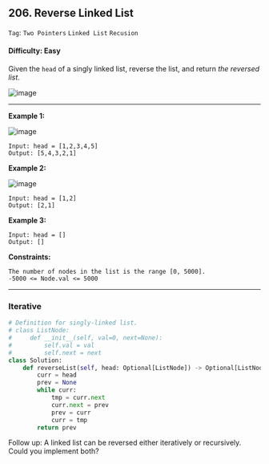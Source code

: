 ## 206. Reverse Linked List

```Tag```: ```Two Pointers``` ```Linked List``` ```Recusion```

#### Difficulty: Easy

Given the ```head``` of a singly linked list, reverse the list, and return _the reversed list_.

![image](https://user-images.githubusercontent.com/35042430/210441445-a85fa43a-846c-464d-9446-f08755497257.png)

---

__Example 1:__

![image](https://assets.leetcode.com/uploads/2021/02/19/rev1ex1.jpg)
```
Input: head = [1,2,3,4,5]
Output: [5,4,3,2,1]
```

__Example 2:__

![image](https://assets.leetcode.com/uploads/2021/02/19/rev1ex2.jpg)
```
Input: head = [1,2]
Output: [2,1]
```

__Example 3:__
```
Input: head = []
Output: []
```

__Constraints:__
```
The number of nodes in the list is the range [0, 5000].
-5000 <= Node.val <= 5000
```

---

### Iterative

```Python
# Definition for singly-linked list.
# class ListNode:
#     def __init__(self, val=0, next=None):
#         self.val = val
#         self.next = next
class Solution:
    def reverseList(self, head: Optional[ListNode]) -> Optional[ListNode]:
        curr = head
        prev = None
        while curr:
            tmp = curr.next
            curr.next = prev
            prev = curr
            curr = tmp
        return prev
```

Follow up: A linked list can be reversed either iteratively or recursively. Could you implement both?
